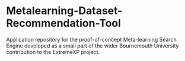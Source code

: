 # Metalearning-Dataset-Recommendation-Tool
Application repository for the proof-of-concept Meta-learning Search Engine developed as a small part of the wider Bournemouth University contribution to the ExtremeXP project.
